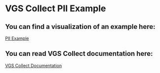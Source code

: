 # VGS Collect PII Example

## You can find a visualization of an example here:

[PII Example](https://verygoodsecurity.github.io/vgs-collect-examples/#pii-example)

## You can read VGS Collect documentation here:

[VGS Collect Documentation](https://www.verygoodsecurity.com/docs/features/vgs-collect)